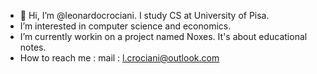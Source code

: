 - 👋 Hi, I’m @leonardocrociani. I study CS at University of Pisa.
- I’m interested in computer science and economics.
- I’m currently workin on a project named Noxes. It's about educational notes.
- How to reach me : mail : l.crociani@outlook.com 

<!---
leonardocrociani/leonardocrociani is a ✨ special ✨ repository because its `README.md` (this file) appears on your GitHub profile.
You can click the Preview link to take a look at your changes.
--->

